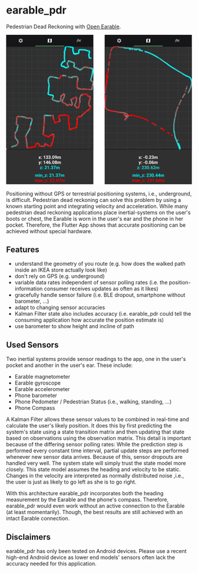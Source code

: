# earable_pdr
Pedestrian Dead Reckoning with [Open Earable](https://open-earable.teco.edu).

![walking around a block](./images/example.png)

Positioning without GPS or terrestrial positioning systems, i.e., underground, is difficult.
Pedestrian dead reckoning can solve this problem by using a known starting point and integrating velocity and acceleration.
While many pedestrian dead reckoning applications place inertial-systems on the user's boots or chest, the Earable is worn in the user's ear and the phone in her pocket.
Therefore, the Flutter App shows that accurate positioning can be achieved without special hardware.

## Features
- understand the geometry of you route (e.g. how does the walked path inside an IKEA store actually look like)
- don't rely on GPS (e.g. underground)
- variable data rates independent of sensor polling rates (i.e. the position-information consumer receives updates as often as it likes)
- gracefully handle sensor failure (i.e. BLE dropout, smartphone without barometer, ...)
- adapt to changing sensor accuracies
- Kalman Filter state also includes accuracy (i.e. earable_pdr could tell the consuming application how accurate the position estimate is)
- use barometer to show height and incline of path

## Used Sensors
Two inertial systems provide sensor readings to the app, one in the user's pocket and another in the user's ear.
These include:
- Earable magnetometer
- Earable gyroscope
- Earable accelerometer
- Phone barometer
- Phone Pedometer / Pedestrian Status (i.e., walking, standing, ...)
- Phone Compass

A Kalman Filter allows these sensor values to be combined in real-time and calculate the user's likely position.
It does this by first predicting the system's state using a state transition matrix and then updating that state based on observations using the observation matrix.
This detail is important because of the differing sensor polling rates:
While the prediction step is performed every constant time interval, partial update steps are performed whenever new sensor data arrives.
Because of this, sensor dropouts are handled very well.
The system state will simply trust the state model more closely.
This state model assumes the heading and velocity to be static.
Changes in the velocity are interpreted as normally distributed noise ,i.e., the user is just as likely to go left as she is to go right.

With this architecture earable_pdr incorporates both the heading measurement by the Earable and the phone's compass.
Therefore, earable_pdr would even work without an active connection to the Earable (at least momentarily).
Though, the best results are still achieved with an intact Earable connection.

## Disclaimers
earable_pdr has only been tested on Android devices.
Please use a recent high-end Android device as lower end models' sensors often lack the accuracy needed for this application.
